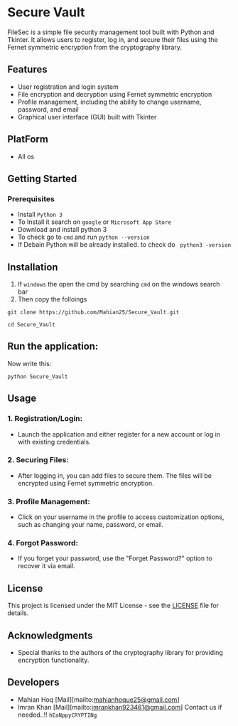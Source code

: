 # Secure Vault

FileSec is a simple file security management tool built with Python and Tkinter. It allows users to register, log in, and secure their files using the Fernet symmetric encryption from the cryptography library.

## Features

- User registration and login system
- File encryption and decryption using Fernet symmetric encryption
- Profile management, including the ability to change username, password, and email
- Graphical user interface (GUI) built with Tkinter

## PlatForm
- All os

## Getting Started

### Prerequisites

- Install `Python 3`
- To Install it search on `google` or `Microsoft App Store`
- Download and install python 3
- To check go to `cmd` and run
  ``` python --version ```
- If Debain Python will be already installed. to check do
``` python3 -version```
## Installation
1. If `windows` the open the cmd by searching `cmd` on the windows search bar
2. Then copy the folloings
```
git clone https://github.com/Mahian25/Secure_Vault.git
```
```
cd Secure_Vault
```
## Run the application:
Now write this:
```
python Secure_Vault
```

## Usage
### 1. Registration/Login:

- Launch the application and either register for a new account or log in with existing credentials.
### 2. Securing Files:

- After logging in, you can add files to secure them. The files will be encrypted using Fernet symmetric encryption.
### 3. Profile Management:

- Click on your username in the profile to access customization options, such as changing your name, password, or email.
### 4. Forgot Password:

- If you forget your password, use the "Forget Password?" option to recover it via email.

## License

This project is licensed under the MIT License - see the [LICENSE](LICENSE) file for details.

## Acknowledgments
- Special thanks to the authors of the cryptography library for providing encryption functionality.

## Developers 
- Mahian Hoq [Mail][mailto:mahianhoque25@gmail.com]
- Imran Khan [Mail][mailto:imrankhan923461@gmail.com]
Contact us if needed..!! `hEaNppyCRYPTINg`
